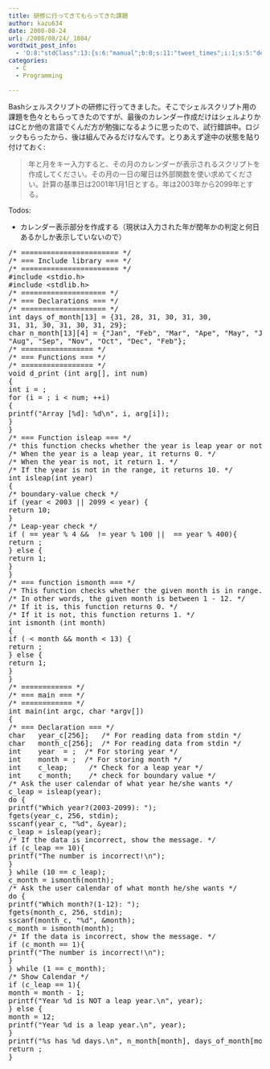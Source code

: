 ```yaml
---
title: 研修に行ってきてもらってきた課題
author: kazu634
date: 2008-08-24
url: /2008/08/24/_1084/
wordtwit_post_info:
  - 'O:8:"stdClass":13:{s:6:"manual";b:0;s:11:"tweet_times";i:1;s:5:"delay";i:0;s:7:"enabled";i:1;s:10:"separation";s:2:"60";s:7:"version";s:3:"3.7";s:14:"tweet_template";b:0;s:6:"status";i:2;s:6:"result";a:0:{}s:13:"tweet_counter";i:2;s:13:"tweet_log_ids";a:1:{i:0;i:4231;}s:9:"hash_tags";a:0:{}s:8:"accounts";a:1:{i:0;s:7:"kazu634";}}'
categories:
  - C
  - Programming

---
```

<div class="section">
<p>
    Bashシェルスクリプトの研修に行ってきました。そこでシェルスクリプト用の課題を色々ともらってきたのですが、最後のカレンダー作成だけはシェルよりかはCとか他の言語でくんだ方が勉強になるように思ったので、試行錯誤中。ロジックもらったから、後は組んでみるだけなんです。とりあえず途中の状態を貼り付けておく:
</p>
  
<blockquote>
<p>
      年と月をキー入力すると、その月のカレンダーが表示されるスクリプトを作成してください。その月の一日の曜日は外部関数を使い求めてください。計算の基準日は2001年1月1日とする。年は2003年から2099年とする。
</p>
</blockquote>
  
<p>
    Todos:
</p>
  
<ul>
<li>
      カレンダー表示部分を作成する（現状は入力された年が閏年かの判定と何日あるかしか表示していないので）
</li>
</ul>
  
<pre class="syntax-highlight">
<span class="synComment">/* ======================= */</span>
<span class="synComment">/* === Include library === */</span>
<span class="synComment">/* ======================= */</span>
<span class="synPreProc">#include </span><span class="synConstant">&#60;stdio.h&#62;</span>
<span class="synPreProc">#include </span><span class="synConstant">&#60;stdlib.h&#62;</span>
<span class="synComment">/* ==================== */</span>
<span class="synComment">/* === Declarations === */</span>
<span class="synComment">/* ==================== */</span>
<span class="synType">int</span> days_of_month[<span class="synConstant">13</span>] = {<span class="synConstant">31</span>, <span class="synConstant">28</span>, <span class="synConstant">31</span>, <span class="synConstant">30</span>, <span class="synConstant">31</span>, <span class="synConstant">30</span>,
<span class="synConstant">31</span>, <span class="synConstant">31</span>, <span class="synConstant">30</span>, <span class="synConstant">31</span>, <span class="synConstant">30</span>, <span class="synConstant">31</span>, <span class="synConstant">29</span>};
<span class="synType">char</span> n_month[<span class="synConstant">13</span>][<span class="synConstant">4</span>] = {<span class="synConstant">&#34;Jan&#34;</span>, <span class="synConstant">&#34;Feb&#34;</span>, <span class="synConstant">&#34;Mar&#34;</span>, <span class="synConstant">&#34;Ape&#34;</span>, <span class="synConstant">&#34;May&#34;</span>, <span class="synConstant">&#34;Jun&#34;</span>, <span class="synConstant">&#34;Jul&#34;</span>,
<span class="synConstant">&#34;Aug&#34;</span>, <span class="synConstant">&#34;Sep&#34;</span>, <span class="synConstant">&#34;Nov&#34;</span>, <span class="synConstant">&#34;Oct&#34;</span>, <span class="synConstant">&#34;Dec&#34;</span>, <span class="synConstant">&#34;Feb&#34;</span>};
<span class="synComment">/* ================= */</span>
<span class="synComment">/* === Functions === */</span>
<span class="synComment">/* ================= */</span>
<span class="synType">void</span> d_print (<span class="synType">int</span> arg[], <span class="synType">int</span> num)
{
<span class="synType">int</span> i = <span class="synConstant"></span>;
<span class="synStatement">for</span> (i = <span class="synConstant"></span>; i &#60; num; ++i)
{
printf(<span class="synConstant">&#34;Array [</span><span class="synSpecial">%d</span><span class="synConstant">]: </span><span class="synSpecial">%d\n</span><span class="synConstant">&#34;</span>, i, arg[i]);
}
}
<span class="synComment">/* === Function isleap === */</span>
<span class="synComment">/* this function checks whether the year is leap year or not.*/</span>
<span class="synComment">/* When the year is a leap year, it returns 0. */</span>
<span class="synComment">/* When the year is not, it return 1. */</span>
<span class="synComment">/* If the year is not in the range, it returns 10. */</span>
<span class="synType">int</span> isleap(<span class="synType">int</span> year)
{
<span class="synComment">/* boundary-value check */</span>
<span class="synStatement">if</span> (year &#60; <span class="synConstant">2003</span> || <span class="synConstant">2099</span> &#60; year) {
<span class="synStatement">return</span> <span class="synConstant">10</span>;
}
<span class="synComment">/* Leap-year check */</span>
<span class="synStatement">if</span> (<span class="synConstant"></span> == year % <span class="synConstant">4</span> &#38;&#38; <span class="synConstant"></span> != year % <span class="synConstant">100</span> || <span class="synConstant"></span> == year % <span class="synConstant">400</span>){
<span class="synStatement">return</span> <span class="synConstant"></span>;
} <span class="synStatement">else</span> {
<span class="synStatement">return</span> <span class="synConstant">1</span>;
}
}
<span class="synComment">/* === function ismonth === */</span>
<span class="synComment">/* This function checks whether the given month is in range. */</span>
<span class="synComment">/* In other words, the given month is between 1 - 12. */</span>
<span class="synComment">/* If it is, this function returns 0. */</span>
<span class="synComment">/* If it is not, this function returns 1. */</span>
<span class="synType">int</span> ismonth (<span class="synType">int</span> month)
{
<span class="synStatement">if</span> (<span class="synConstant"></span> &#60; month &#38;&#38; month &#60; <span class="synConstant">13</span>) {
<span class="synStatement">return</span> <span class="synConstant"></span>;
} <span class="synStatement">else</span> {
<span class="synStatement">return</span> <span class="synConstant">1</span>;
}
}
<span class="synComment">/* ============ */</span>
<span class="synComment">/* === main === */</span>
<span class="synComment">/* ============ */</span>
<span class="synType">int</span> main(<span class="synType">int</span> argc, <span class="synType">char</span> *argv[])
{
<span class="synComment">/* === Declaration === */</span>
<span class="synType">char</span>	year_c[<span class="synConstant">256</span>];	<span class="synComment">/* For reading data from stdin */</span>
<span class="synType">char</span>	month_c[<span class="synConstant">256</span>];	<span class="synComment">/* For reading data from stdin */</span>
<span class="synType">int</span>	year  = <span class="synConstant"></span>;	<span class="synComment">/* For storing year */</span>
<span class="synType">int</span>	month = <span class="synConstant"></span>;	<span class="synComment">/* For storing month */</span>
<span class="synType">int</span>	c_leap;		<span class="synComment">/* Check for a leap year */</span>
<span class="synType">int</span>	c_month;	<span class="synComment">/* check for boundary value */</span>
<span class="synComment">/* Ask the user calendar of what year he/she wants */</span>
c_leap = isleap(year);
<span class="synStatement">do</span> {
printf(<span class="synConstant">&#34;Which year?(2003-2099): &#34;</span>);
fgets(year_c, <span class="synConstant">256</span>, <span class="synConstant">stdin</span>);
sscanf(year_c, <span class="synConstant">&#34;</span><span class="synSpecial">%d</span><span class="synConstant">&#34;</span>, &#38;year);
c_leap = isleap(year);
<span class="synComment">/* If the data is incorrect, show the message. */</span>
<span class="synStatement">if</span> (c_leap == <span class="synConstant">10</span>){
printf(<span class="synConstant">&#34;The number is incorrect!</span><span class="synSpecial">\n</span><span class="synConstant">&#34;</span>);
}
} <span class="synStatement">while</span> (<span class="synConstant">10</span> == c_leap);
c_month = ismonth(month);
<span class="synComment">/* Ask the user calendar of what month he/she wants */</span>
<span class="synStatement">do</span> {
printf(<span class="synConstant">&#34;Which month?(1-12): &#34;</span>);
fgets(month_c, <span class="synConstant">256</span>, <span class="synConstant">stdin</span>);
sscanf(month_c, <span class="synConstant">&#34;</span><span class="synSpecial">%d</span><span class="synConstant">&#34;</span>, &#38;month);
c_month = ismonth(month);
<span class="synComment">/* If the data is incorrect, show the message. */</span>
<span class="synStatement">if</span> (c_month == <span class="synConstant">1</span>){
printf(<span class="synConstant">&#34;The number is incorrect!</span><span class="synSpecial">\n</span><span class="synConstant">&#34;</span>);
}
} <span class="synStatement">while</span> (<span class="synConstant">1</span> == c_month);
<span class="synComment">/* Show Calendar */</span>
<span class="synStatement">if</span> (c_leap == <span class="synConstant">1</span>){
month = month - <span class="synConstant">1</span>;
printf(<span class="synConstant">&#34;Year </span><span class="synSpecial">%d</span><span class="synConstant"> is NOT a leap year.</span><span class="synSpecial">\n</span><span class="synConstant">&#34;</span>, year);
} <span class="synStatement">else</span> {
month = <span class="synConstant">12</span>;
printf(<span class="synConstant">&#34;Year </span><span class="synSpecial">%d</span><span class="synConstant"> is a leap year.</span><span class="synSpecial">\n</span><span class="synConstant">&#34;</span>, year);
}
printf(<span class="synConstant">&#34;</span><span class="synSpecial">%s</span><span class="synConstant"> has </span><span class="synSpecial">%d</span><span class="synConstant"> days.</span><span class="synSpecial">\n</span><span class="synConstant">&#34;</span>, n_month[month], days_of_month[month]);
<span class="synStatement">return</span> <span class="synConstant"></span>;
}
</pre>
</div>